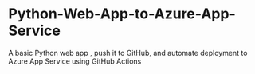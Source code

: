 # Python-Web-App-to-Azure-App-Service
A basic Python web app , push it to GitHub, and automate deployment to Azure App Service using GitHub Actions
